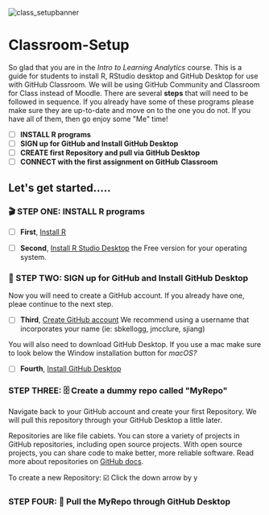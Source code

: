 ![class_setupbanner](https://user-images.githubusercontent.com/67113310/180039250-0d6e78b3-5ceb-433d-bcd2-6937456bfaf9.png)


# Classroom-Setup

So glad that you are in the *Intro to Learning Analytics* course. This is a guide for students to install R, RStudio desktop and GitHub Desktop for use with GitHub Classroom. We will be using GitHub Community and Classroom for Class instead of Moodle. There are several **steps** that will need to be followed in sequence. If you already have some of these programs please make sure they are up-to-date and move on to the one you do not. If you have all of them, then go enjoy some "Me" time!

- [ ] **INSTALL R programs**
- [ ] **SIGN up for GitHub and Install GitHub Desktop**
- [ ] **CREATE first Repository and pull via GitHub Desktop**
- [ ] **CONNECT with the first assignment on GitHub Classroom**

##  Let's get started.....


### 🎬 STEP ONE: INSTALL R programs

- [ ] **First**, [Install R](https://cran.r-project.org/)
- [ ] **Second**, [Install R Studio Desktop](https://www.rstudio.com/products/rstudio/download/) the Free version for your operating system.


### 🏁 STEP TWO: SIGN up for GitHub and Install GitHub Desktop

Now you will need to create a GitHub account. If you already have one, pleae continue to the next step.

- [ ] **Third**, [Create GitHub account](https://github.com/signup?ref_cta=Sign+up&ref_loc=header+logged+out&ref_page=%2F&source=header-home) We recommend using a username that incorporates your name (ie: sbkellogg, jmcclure, sjiang)

You will also need to download GitHub Desktop. If you use a mac make sure to look below the Window installation button for *macOS?*
- [ ] **Fourth**, [Install GitHub Desktop](https://desktop.github.com/)

### STEP THREE: 🗄️ Create a dummy repo called "MyRepo"

Navigate back to your GitHub account and create your first Repository. We will pull this repository through your GitHub Desktop a little later.

Repositories are like file cabiets. You can store a variety of projects in GitHub repositories, including open source projects. With open source projects, you can share code to make better, more reliable software. Read more about repositories on [GitHub docs](https://docs.github.com/en/get-started/quickstart/create-a-repo).

To create a new Repository:
  ☑️ Click the down arrow by y


### STEP FOUR: 💾 Pull the MyRepo through GitHub Desktop
